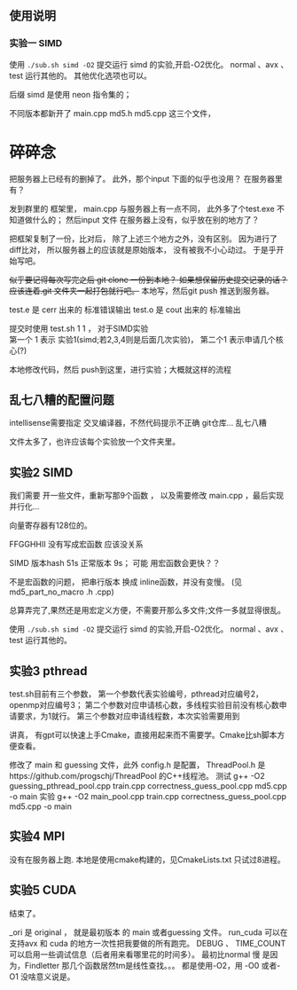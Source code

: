 
## 使用说明

### 实验一 SIMD 

使用 `./sub.sh simd -O2` 提交运行 simd 的实验,开启-O2优化。 normal 、avx 、test 运行其他的。 其他优化选项也可以。

后缀 simd 是使用 neon 指令集的；

不同版本都新开了 main.cpp  md5.h  md5.cpp 这三个文件， 



# 碎碎念

把服务器上已经有的删掉了。
此外，那个input 下面的似乎也没用？ 在服务器里有？

发到群里的 框架里， main.cpp 与服务器上有一点不同， 此外多了个test.exe 不知道做什么的； 
然后input 文件 在服务器上没有，似乎放在别的地方了？

把框架复制了一份，比对后， 除了上述三个地方之外，没有区别。
因为进行了diff比对， 所以服务器上的应该就是原始版本， 没有被我不小心动过。
于是乎开始写吧。

~~似乎要记得每次写完之后 git clone 一份到本地？ 如果想保留历史提交记录的话？ 应该连着.git 文件夹一起打包就行吧。~~
本地写，然后git push 推送到服务器。


test.e 是 cerr 出来的 标准错误输出
test.o 是 cout 出来的 标准输出

提交时使用 test.sh 1 1 ， 对于SIMD实验  
第一个 1 表示 实验1(simd;若2,3,4则是后面几次实验)， 
第二个1 表示申请几个核心(?)

本地修改代码，然后 push到这里，进行实验；大概就这样的流程

## 乱七八糟的配置问题

intellisense需要指定 交叉编译器，不然代码提示不正确
git仓库... 乱七八糟

文件太多了，也许应该每个实验放一个文件夹里。

## 实验2 SIMD
我们需要 开一些文件，重新写那9个函数 ， 以及需要修改 main.cpp ，最后实现并行化...

向量寄存器有128位的。

FFGGHHII 没有写成宏函数 应该没关系

SIMD 版本hash 51s  正常版本 9s； 可能 用宏函数会更快？？

不是宏函数的问题， 把串行版本 换成 inline函数，并没有变慢。 (见md5_part_no_macro .h .cpp)
 
总算弄完了,果然还是用宏定义方便，不需要开那么多文件;文件一多就显得很乱。

使用 `./sub.sh simd -O2` 提交运行 simd 的实验,开启-O2优化。 normal 、avx 、test 运行其他的。


## 实验3 pthread

test.sh目前有三个参数，
    第一个参数代表实验编号，pthread对应编号2，openmp对应编号3；
    第二个参数对应申请核心数，多线程实验目前没有核心数申请要求，为1就行。
    第三个参数对应申请线程数，本次实验需要用到

讲真， 有gpt可以快速上手Cmake，直接用起来而不需要学。Cmake比sh脚本方便查看。

修改了 main 和 guessing 文件，此外 config.h 是配置， ThreadPool.h 是https://github.com/progschj/ThreadPool 的C++线程池。
测试
g++ -O2 guessing_pthread_pool.cpp train.cpp correctness_guess_pool.cpp md5.cpp -o main
实验
g++ -O2 main_pool.cpp train.cpp correctness_guess_pool.cpp md5.cpp -o main

## 实验4 MPI

没有在服务器上跑.
本地是使用cmake构建的，见CmakeLists.txt
只试过8进程。


## 实验5 CUDA

结束了。

_ori 是 original ， 就是最初版本 的 main 或者guessing 文件。
run_cuda 可以在支持avx 和 cuda 的地方一次性把我要做的所有跑完。
DEBUG 、 TIME_COUNT 可以启用一些调试信息（后者用来看哪里花的时间多）。
最初比normal 慢 是因为，Findletter 那几个函数居然tm是线性查找。。。
都是使用-O2，用 -O0 或者-O1 没啥意义说是。